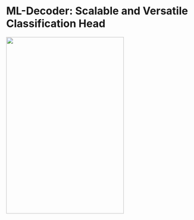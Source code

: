 # ML-Decoder: Scalable and Versatile Classification Head

<img src="https://github.com/bdghuy/ML-Decoder/edit/main/img.PNG" width="316" height="474">

